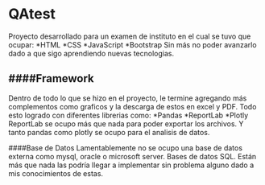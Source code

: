 # QAtest
Proyecto desarrollado para un examen de instituto en el cual se tuvo que ocupar:
*HTML
*CSS
*JavaScript
*Bootstrap
Sin más no poder avanzarlo dado a que sigo aprendiendo nuevas tecnologias.

####Framework
------
Dentro de todo lo que se hizo en el proyecto, le termine agregando más complementos como graficos y la descarga de estos en excel y PDF. Todo esto logrado con diferentes librerias como:
*Pandas
*ReportLab
*Plotly
ReportLab se ocupo más que nada para poder exportar los archivos. Y tanto pandas como plotly se ocupo para el analisis de datos.

####Base de Datos
Lamentablemente no se ocupo una base de datos externa como mysql, oracle o microsoft server. Bases de datos SQL.
Están más que nada las podría llegar a implementar sin problema alguno dado a mis conocimientos de estas.
